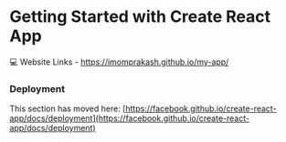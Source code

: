# Getting Started with Create React App

💻 Website Links - https://imomprakash.github.io/my-app/


### Deployment

This section has moved here: [https://facebook.github.io/create-react-app/docs/deployment](https://facebook.github.io/create-react-app/docs/deployment)

